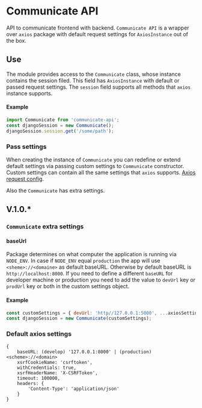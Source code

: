 # Communicate API

API to communicate frontend with backend. `Communicate API` is a wrapper over `axios` package with default
request settings for `AxiosInstance` out of the box.

## Use

The module provides access to the `Communicate` class, whose instance contains the session filed. This field
has `AxiosInstance` with default or passed request settings. The `session` field supports all methods that `axios`
instance supports.

#### Example

```javascript
import Communicate from 'communicate-api';
const djangoSession = new Communicate();
djangoSession.session.get('/some/path');
```

### Pass settings

When creating the instance of `Communicate` you can redefine or extend default settings via passing custom
settings to `Communicate` constructor. Custom settings can contain all the same settings that `axios` supports.
[Axios request config](https://github.com/axios/axios#request-config).

Also the `Communicate` has extra settings.

## V.1.0.\*

### `Communicate` extra settings

#### baseUrl

Package determines on what computer the application is running via `NODE_ENV`. In case if
`NODE_ENV` equal `production` the app will use `<sheme>://<domaine>` as default baseURL.
Otherwise by default baseURL is `http://localhost:8000`. If
you need to define a different `baseURL` for developer machine or production you need to add the value to `devUrl` key
or `prodUrl` key or both in the custom settings object.

#### Example

```javascript
const customSettings = { devUrl: 'http//127.0.0.1:5000', ...axiosSettings };
const djangoSession = new Communicate(customSettings);
```

### Default axios settings

```
{
    baseURL: (develop) '127.0.0.1:8000' | (production) <scheme>://<domain>
    xsrfCookieName: 'csrftoken',
    withCredentials: true,
    xsrfHeaderName: 'X-CSRFToken',
    timeout: 100000,
    headers: {
        'Content-Type': 'application/json'
    }
}
```
